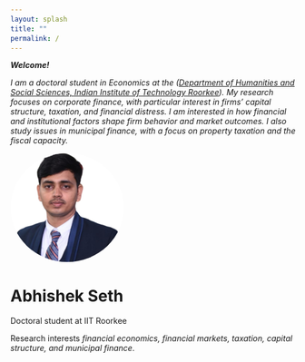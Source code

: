 ```yaml
---
layout: splash
title: ""
permalink: /
---
```


***Welcome!*** <br>

*I am a doctoral student in Economics at the ([Department of Humanities and Social Sciences, Indian Institute of Technology Roorkee](https://hs.iitr.ac.in/)). My research focuses on corporate finance, with particular interest in firms’ capital structure, taxation, and financial distress. I am interested in how financial and institutional factors shape firm behavior and market outcomes. I also study issues in municipal finance, with a focus on property taxation and the fiscal capacity.*

<img src="Abhishek_PP1.jpg" alt="Abhishek" width="200" style="border-radius: 50%;">

# Abhishek Seth
Doctoral student at IIT Roorkee

Research interests *financial economics, financial markets, taxation, capital structure, and municipal finance*.
